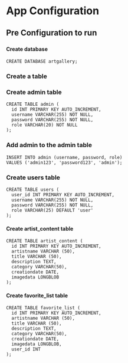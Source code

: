 # App Configuration

## Pre Configuration to run
###
#### Create database
```
CREATE DATABASE artgallery;
```
###  Create a table
### Create admin table
```
CREATE TABLE admin (
  id INT PRIMARY KEY AUTO_INCREMENT,
  username VARCHAR(255) NOT NULL,
  password VARCHAR(255) NOT NULL,
  role VARCHAR(20) NOT NULL
);
```
### Add admin to the admin table
```
INSERT INTO admin (username, password, role)
VALUES ('admin123', 'password123', 'admin');
```
### Create users table
```
CREATE TABLE users (
  user_id INT PRIMARY KEY AUTO_INCREMENT,
  username VARCHAR(255) NOT NULL,
  password VARCHAR(255) NOT NULL,
  role VARCHAR(25) DEFAULT 'user'
);
```
####  Create artist_content table
```
CREATE TABLE artist_content (
  id INT PRIMARY KEY AUTO_INCREMENT,
  artistname VARCHAR (50),
  title VARCHAR (50),
  description TEXT,
  category VARCHAR(50),
  creationdate DATE,
  imagedata LONGBLOB
);
```
#### Create favorite_list table
```
CREATE TABLE favorite_list (
  id INT PRIMARY KEY AUTO_INCREMENT,
  artistname VARCHAR (50),
  title VARCHAR (50),
  description TEXT,
  category VARCHAR(50),
  creationdate DATE,
  imagedata LONGBLOB,
  user_id INT
);
```
